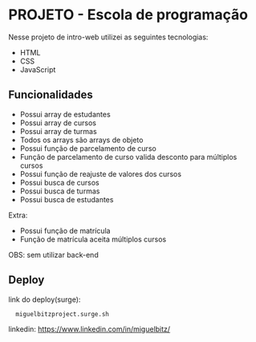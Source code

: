 # PROJETO - Escola de programação

Nesse projeto de intro-web utilizei as seguintes tecnologias:

- HTML
- CSS
- JavaScript



## Funcionalidades

- Possui array de estudantes
- Possui array de cursos
- Possui array de turmas
- Todos os arrays são arrays de objeto
- Possui função de parcelamento de curso
- Função de parcelamento de curso valida desconto para múltiplos cursos
- Possui função de reajuste de valores dos cursos
- Possui busca de cursos
- Possui busca de turmas
- Possui busca de estudantes

Extra:
- Possui função de matrícula
- Função de matrícula aceita múltiplos cursos

OBS: sem utilizar back-end


## Deploy

link do deploy(surge): 

```bash
  miguelbitzproject.surge.sh
```

linkedin: https://www.linkedin.com/in/miguelbitz/


